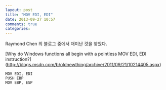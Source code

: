 ```yaml
---
layout: post
title: "MOV EDI, EDI"
date: 2013-09-27 10:57
comments: true
categories: 
---
```


Raymond Chen 의 블로그 중에서 재미난 것을 찾았다.

[Why do Windows functions all begin with a pointless MOV EDI, EDI instruction?]
(http://blogs.msdn.com/b/oldnewthing/archive/2011/09/21/10214405.aspx)

    MOV EDI, EDI
    PUSH EBP
    MOV EBP, ESP
